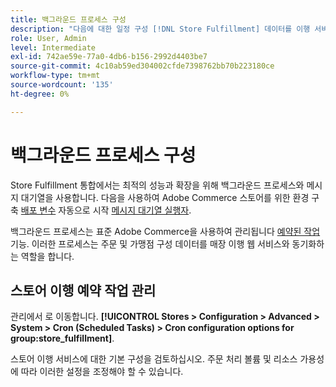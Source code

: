 ```yaml
---
title: 백그라운드 프로세스 구성
description: "다음에 대한 일정 구성 [!DNL Store Fulfillment] 데이터를 이행 서비스와 동기화하는 데 사용되는 백그라운드 프로세스입니다."
role: User, Admin
level: Intermediate
exl-id: 742ae59e-77a0-4db6-b156-2992d4403be7
source-git-commit: 4c10ab59ed304002cfde7398762bb70b223180ce
workflow-type: tm+mt
source-wordcount: '135'
ht-degree: 0%

---
```



# 백그라운드 프로세스 구성

Store Fulfillment 통합에서는 최적의 성능과 확장을 위해 백그라운드 프로세스와 메시지 대기열을 사용합니다. 다음을 사용하여 Adobe Commerce 스토어를 위한 환경 구축 [배포 변수](https://devdocs.magento.com/cloud/env/variables-deploy.html#cron_consumers_runner) 자동으로 시작 [메시지 대기열 실행자](https://devdocs.magento.com/guides/v2.4/config-guide/mq/rabbitmq-overview.html).

백그라운드 프로세스는 표준 Adobe Commerce을 사용하여 관리됩니다 [예약된 작업](https://docs.magento.com/user-guide/system/cron.html) 기능. 이러한 프로세스는 주문 및 가맹점 구성 데이터를 매장 이행 웹 서비스와 동기화하는 역할을 합니다.

## 스토어 이행 예약 작업 관리

관리에서 로 이동합니다. **[!UICONTROL Stores > Configuration > Advanced > System > Cron (Scheduled Tasks) > Cron configuration options for group:store_fulfillment]**.

스토어 이행 서비스에 대한 기본 구성을 검토하십시오. 주문 처리 볼륨 및 리소스 가용성에 따라 이러한 설정을 조정해야 할 수 있습니다.
